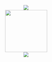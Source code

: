 <div align="center"> <img src="https://metrics.lecoq.io/gongjuecloak?template=classic&config.timezone=Asia%2FShanghai"> </div>
<div align="center"> <img height="137px" src="https://github-readme-stats.vercel.app/api?username=gongjuecloak&hide_title=true&hide_border=true&show_icons=trueline_height=21" /> </div>
<div align="center"> <img src="https://github-readme-stats.vercel.app/api/top-langs/?username=gongjuecloak&hide_title=true&hide_border=true&layout=compact&langs_count=6&text_color=000&icon_color=fff&bg_color=0,52fa5a,4dfcff,c64dff&theme=graywhite" /> </div>
